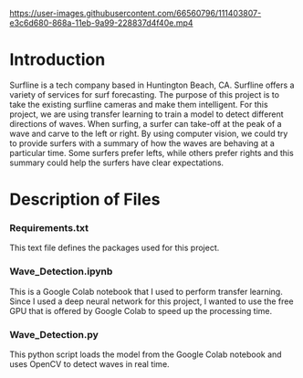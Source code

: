 
https://user-images.githubusercontent.com/66560796/111403807-e3c6d680-868a-11eb-9a99-228837d4f40e.mp4


# Introduction

Surfline is a tech company based in Huntington Beach, CA. Surfline offers a variety of services for surf forecasting. The purpose of this project is to take the existing surfline cameras and make them intelligent. For this project, we are using transfer learning to train a model to detect different directions of waves. When surfing, a surfer can take-off at the peak of a wave and carve to the left or right. By using computer vision, we could try to provide surfers with a summary of how the waves are behaving at a particular time. Some surfers prefer lefts, while others prefer rights and this summary could help the surfers have clear expectations.

# Description of Files

### Requirements.txt
This text file defines the packages used for this project.

### Wave_Detection.ipynb
This is a Google Colab notebook that I used to perform transfer learning. Since I used a deep neural network for this project, I wanted to use the free GPU that is offered by Google Colab to speed up the processing time.

### Wave_Detection.py
This python script loads the model from the Google Colab notebook and uses OpenCV to detect waves in real time.
